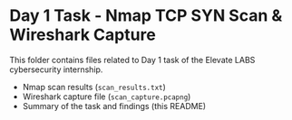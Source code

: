 # Day 1 Task - Nmap TCP SYN Scan & Wireshark Capture

This folder contains files related to Day 1 task of the Elevate LABS cybersecurity internship.

- Nmap scan results (`scan_results.txt`)
- Wireshark capture file (`scan_capture.pcapng`)
- Summary of the task and findings (this README)
